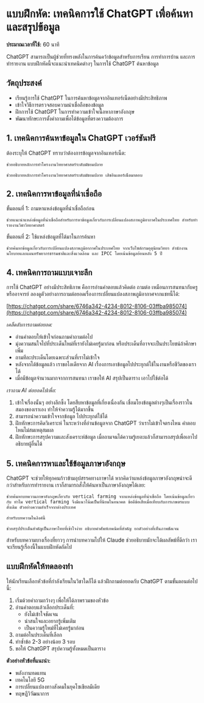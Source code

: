 # แบบฝึกหัด: เทคนิคการใช้ ChatGPT เพื่อค้นหาและสรุปข้อมูล

**ประมาณเวลาที่ใช้:** 60 นาที

ChatGPT สามารถเป็นผู้ช่วยที่ทรงพลังในการค้นคว้าข้อมูลสำหรับการเรียน การทำการบ้าน และการทำรายงาน แบบฝึกหัดนี้จะแนะนำเทคนิคต่างๆ ในการใช้ ChatGPT ค้นหาข้อมูล

## วัตถุประสงค์
- เรียนรู้การใช้ ChatGPT ในการค้นหาข้อมูลจากอินเทอร์เน็ตอย่างมีประสิทธิภาพ
- เข้าใจวิธีการตรวจสอบความน่าเชื่อถือของข้อมูล
- ฝึกการใช้ ChatGPT ในการทำความเข้าใจเนื้อหาภาษาอังกฤษ
- พัฒนาทักษะการตั้งคำถามเพื่อได้ข้อมูลที่ตรงความต้องการ

## 1. เทคนิคการค้นหาข้อมูลใน ChatGPT เวอร์ชันฟรี

ต้องระบุให้ ChatGPT ทราบว่าต้องการข้อมูลจากอินเทอร์เน็ต:

```
ช่วยอธิบายหลักการทำโครงงานวิทยาศาสตร์ระดับมัธยมปลาย
```

```
ช่วยอธิบายหลักการทำโครงงานวิทยาศาสตร์ระดับมัธยมปลาย เสิชอินเตอร์เน็ตมาตอบ
```

## 2. เทคนิคการหาข้อมูลที่น่าเชื่อถือ

ขั้นตอนที่ 1: ถามหาแหล่งข้อมูลที่น่าเชื่อถือก่อน
```
ช่วยแนะนำแหล่งข้อมูลที่น่าเชื่อถือสำหรับการหาข้อมูลเกี่ยวกับการเปลี่ยนแปลงสภาพภูมิอากาศในประเทศไทย สำหรับทำรายงานวิชาวิทยาศาสตร์
```

ขั้นตอนที่ 2: ใช้แหล่งข้อมูลที่ได้มาในการค้นหา
```
ช่วยค้นหาข้อมูลเกี่ยวกับการเปลี่ยนแปลงสภาพภูมิอากาศในประเทศไทย จากเว็บไซต์กรมอุตุนิยมวิทยา สำนักงานนโยบายและแผนทรัพยากรธรรมชาติและสิ่งแวดล้อม และ IPCC โดยเน้นข้อมูลย้อนหลัง 5 ปี
```

## 4. เทคนิคการถามแบบเจาะลึก

การใช้ ChatGPT อย่างมีประสิทธิภาพ คือการอ่านคำตอบแล้วคิดต่อ ถามต่อ เหมือนการสนทนากับครูหรืออาจารย์ ลองดูตัวอย่างการถามต่อยอดเรื่องการเปลี่ยนแปลงสภาพภูมิอากาศจากแชทนี้ได้:

[https://chatgpt.com/share/6746a342-4234-8012-8106-03ffba985074](https://chatgpt.com/share/6746a342-4234-8012-8106-03ffba985074)

*เคล็ดลับการถามต่อยอด:*

- อ่านคำตอบให้เข้าใจก่อนถามคำถามต่อไป 
- มุ่งความสนใจไปที่ประเด็นใหม่ที่เรายังไม่เคยรู้มาก่อน หรือประเด็นที่อาจจะเป็นประโยชน์ถ้าศึกษาเพิ่ม
- ถามทีละประเด็นโดยเฉพาะส่วนที่เราไม่เข้าใจ
- หลังจากได้ข้อมูลแล้ว เราขอไอเดียจาก AI เรื่องการเอาข้อมูลไปประยุกต์ใช้ในงานหรือชีวิตของเราได้
- เมื่อมีข้อมูลจำนวนมากจากการสนทนา เราขอให้ AI สรุปเป็นตาราง เอาไปใช้ต่อได้

*เราถาม AI ต่อยอดไปเพื่อ:*

1. เข้าใจเรื่องนั้นๆ อย่างลึกซึ้ง โดยสืบหาข้อมูลที่เกี่ยงเนื่องกัน เชื่อมโยงข้อมูลต่างๆเป็นเรื่องราวในสมองของเราเอง ทำให้จำความรู้ได้มากขึ้น
2. สามารถนำความเข้าใจจากข้อมูล ไปประยุกต์ใช้ได้
3. ฝึกทักษะการคิดวิเคราะห์ ในระหว่างที่อ่านข้อมูลจาก ChatGPT ว่าเราไม่เข้าใจตรงไหน คำตอบไหนไม่สมเหตุสมผล
4. ฝึกทักษะการสรุปความและสังเคราะห์ข้อมูล เมื่อถามจนได้ความรู้เยอะแล้วก็สามารถสรุปเพื่อเอาไปอธิบายผู้อื่นได้


## 5. เทคนิคการหาและใช้ข้อมูลภาษาอังกฤษ

ChatGPT จะช่วยให้ทุกคนก้าวข้ามอุปสรรคทางภาษาได้ หากคิดว่าแหล่งข้อมูลภาษาอังกฤษน่าจะดีกว่าสำหรับการทำรายงาน เราก็สามารถสั่งให้ค้นหาเป็นภาษาอังกฤษได้เลย:

```
ช่วยค้นหาบทความภาษาอังกฤษเกี่ยวกับ vertical farming จากแหล่งข้อมูลที่น่าเชื่อถือ โดยเน้นข้อมูลเกี่ยวกับ ทำไม vertical farming จึงมีแนวโน้มเป็นที่นิยมในอนาคต ข้อดีข้อเสียเมื่อเทียบกับการเกษตรแบบดั้งเดิม ตัวอย่างความสำเร็จจากต่างประเทศ
```

```
สำหรับบทความในลิงค์นี้

ช่วยสรุปประเด็นสำคัญเป็นภาษาไทยที่เข้าใจง่าย อธิบายคำศัพท์เทคนิคที่สำคัญ ยกตัวอย่างที่เห็นภาพชัดเจน
```

สำหรับบทความบางเรื่องที่ยาวๆ การนำบทความไปให้ Claude ช่วยอธิบายมักจะได้ผลลัพธ์ที่ดีกว่า เราจะเรียนรู้เรื่องนี้ในแบบฝึกหัดถัดไป

## แบบฝึกหัดให้ทดลองทำ

ให้นักเรียนเลือกหัวข้อที่กำลังเรียนในวิชาใดก็ได้ แล้วฝึกถามต่อยอดกับ ChatGPT ตามขั้นตอนต่อไปนี้:

1. เริ่มด้วยคำถามกว้างๆ เพื่อให้ได้ภาพรวมของหัวข้อ
2. อ่านคำตอบแล้วเลือกประเด็นที่:
    - ยังไม่เข้าใจชัดเจน
    - น่าสนใจและอยากรู้เพิ่มเติม
    - เป็นความรู้ใหม่ที่ไม่เคยรู้มาก่อน
3. ถามต่อในประเด็นที่เลือก
4. ทำซ้ำข้อ 2-3 อย่างน้อย 3 รอบ
5. ขอให้ ChatGPT สรุปความรู้ทั้งหมดเป็นตาราง

**ตัวอย่างหัวข้อที่แนะนำ:**

- พลังงานทดแทน
- เทคโนโลยี 5G
- การเปลี่ยนแปลงทางสังคมในยุคโซเชียลมีเดีย
- ทฤษฎีวิวัฒนาการ

